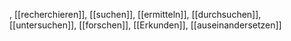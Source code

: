 , [[recherchieren]], [[suchen]], [[ermitteln]], [[durchsuchen]], [[untersuchen]], [[forschen]], [[Erkunden]], [[auseinandersetzen]]